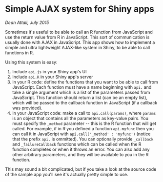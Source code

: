 # Simple AJAX system for Shiny apps

*Dean Attali, July 2015*

Sometimes it's useful to be able to call an R function from JavaScript and use the return value from R in JavaScript. This sort of communication is usually done with AJAX in JavaScript. This app shows how to implement a simple and ultra lightweight AJAX-like system in Shiny, to be able to call functions in R.

Using this system is easy:  
1. Include `api.js` in your Shiny app's UI  
2. Include `api.R` in your Shiny app's server  
3. In your R code: define the functions that you want to be able to call from JavaScript. Each function must have a name beginning with `api.` and take a single argument which is a list of the parameters passed from JavaScript. This function should return a list (can be an empty list), which will be passed to the callback function in JavaScript (if a callback was provided).   
4. In your JavaScript code: make a call to `api.call(params)`, where `params` is an object that contains all the parameters as key-value pairs. You must specify the `_method` parameter -- this is the R function that will get called. For example, if in R you defined a function `api.myfunc` then you can call it in JavaScript with `api.call('_method' : 'myfunc')` (notice that the prefix `api.` is ommitted). You can optionally provide `_callback` and `_failureCallback` functions which can be called when the R function completes or when it throws an error. You can also add any other arbitrary parameters, and they will be available to you in the R function.

This may sound a bit complicated, but if you take a look at the source code of the sample app you'll see it's actually pretty simple to use.